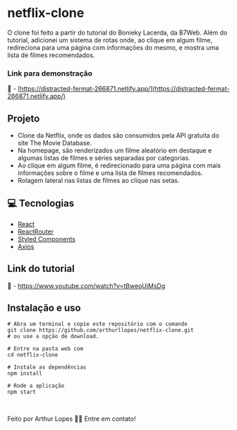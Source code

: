 # netflix-clone

O clone foi feito a partir do tutorial do Bonieky Lacerda, da B7Web. Além do tutorial, adicionei um sistema de rotas onde, ao clique em algum filme, redireciona para uma página com informações do mesmo, e mostra uma lista de filmes recomendados.

### Link para demonstração
🔗 - [https://distracted-fermat-266871.netlify.app/](https://distracted-fermat-266871.netlify.app/)

## Projeto 
 - Clone da Netflix, onde os dados são consumidos pela API gratuita do site The Movie Database.
 - Na homepage, são renderizados um filme aleatório em destaque e algumas listas de filmes e séries separadas por categorias.
 - Ao clique em algum filme, é redirecionado para uma página com mais informações sobre o filme e uma lista de filmes recomendados.
 - Rolagem lateral nas listas de filmes ao clique nas setas.

## 💻 Tecnologias
 - [React](https://pt-br.reactjs.org/)
 - [ReactRouter](https://reactrouter.com/)
 - [Styled Components](https://styled-components.com/)
 - [Axios](https://github.com/axios/axios)

## Link do tutorial
🔗 - https://www.youtube.com/watch?v=tBweoUiMsDg


## Instalação e uso

```
# Abra um terminal e copie este repositório com o comando
git clone https://github.com/arthurllopes/netflix-clone.git
# ou use a opção de download.

# Entre na pasta web com 
cd netflix-clone

# Instale as dependências
npm install

# Rode a aplicação
npm start
```
<br>

Feito por Arthur Lopes 👋🏽 Entre em contato!
